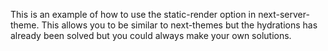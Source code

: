 This is an example of how to use the static-render option in next-server-theme. This allows you to be similar to next-themes but the hydrations has already been solved but you could always make your own solutions.
